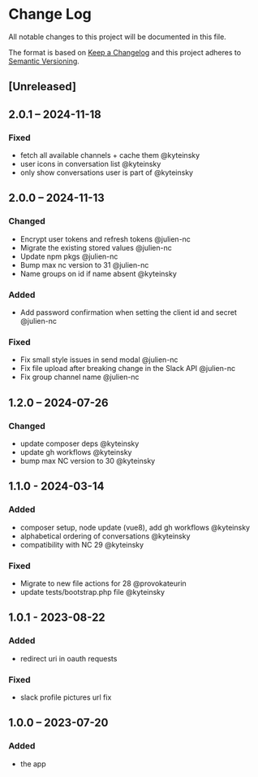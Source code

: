 # Change Log
All notable changes to this project will be documented in this file.

The format is based on [Keep a Changelog](http://keepachangelog.com/)
and this project adheres to [Semantic Versioning](http://semver.org/).

## [Unreleased]

## 2.0.1 – 2024-11-18

### Fixed
* fetch all available channels + cache them @kyteinsky
* user icons in conversation list @kyteinsky
* only show conversations user is part of @kyteinsky


## 2.0.0 – 2024-11-13

### Changed
* Encrypt user tokens and refresh tokens @julien-nc
* Migrate the existing stored values @julien-nc
* Update npm pkgs @julien-nc
* Bump max nc version to 31 @julien-nc
* Name groups on id if name absent @kyteinsky

### Added
* Add password confirmation when setting the client id and secret @julien-nc

### Fixed
* Fix small style issues in send modal @julien-nc
* Fix file upload after breaking change in the Slack API @julien-nc
* Fix group channel name @julien-nc


## 1.2.0 – 2024-07-26

### Changed
* update composer deps @kyteinsky
* update gh workflows @kyteinsky
* bump max NC version to 30 @kyteinsky


## 1.1.0 - 2024-03-14

### Added

* composer setup, node update (vue8), add gh workflows @kyteinsky
* alphabetical ordering of conversations @kyteinsky
* compatibility with NC 29 @kyteinsky

### Fixed

* Migrate to new file actions for 28 @provokateurin
* update tests/bootstrap.php file @kyteinsky


## 1.0.1 - 2023-08-22

### Added

* redirect uri in oauth requests

### Fixed

* slack profile pictures url fix


## 1.0.0 – 2023-07-20

### Added

* the app

